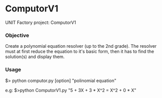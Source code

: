 # ComputorV1

UNIT Factory project: ComputorV1

### Objective
Create a polynomial equation resolver (up to the 2nd grade). The resolver must at first reduce the equation to it's basic form, then it has to find the solution(s) and display them.

### Usage
$> python computor.py [option] "polinomial equation"

e.g: $>python ComputorV1.py "5 + 3X + 3 * X^2 = X^2 + 0 * X"
